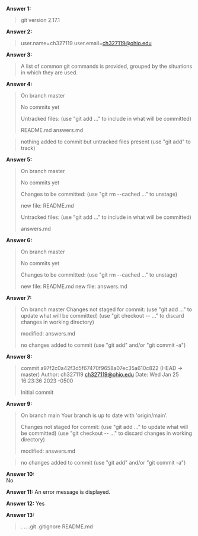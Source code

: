 **Answer 1:**
>git version 2.17.1

**Answer 2:**
>user.name=ch327119
>user.email=ch327119@ohio.edu

**Answer 3:**
>A list of common git commands is provided, grouped by the situations in which they are used.

**Answer 4:**
>On branch master
>
>No commits yet
>
>Untracked files:
>  (use "git add <file>..." to include in what will be committed)
>
>	README.md
>	answers.md

>nothing added to commit but untracked files present (use "git add" to track)

**Answer 5:**
>On branch master
>
>No commits yet
>
>Changes to be committed:
>  (use "git rm --cached <file>..." to unstage)
>
>	new file:   README.md
>
>Untracked files:
>  (use "git add <file>..." to include in what will be committed)
>
>	answers.md

**Answer 6:**
>On branch master
>
>No commits yet
>
>Changes to be committed:
>  (use "git rm --cached <file>..." to unstage)
>
>	new file:   README.md
>	new file:   answers.md

**Answer 7:**
>On branch master
>Changes not staged for commit:
>  (use "git add <file>..." to update what will be committed)
>  (use "git checkout -- <file>..." to discard changes in working directory)
>
>	modified:   answers.md
>
>no changes added to commit (use "git add" and/or "git commit -a")

**Answer 8:**
>commit a97f2c0a42f3d5f67470f9658a07ec35a610c822 (HEAD -> master)
>Author: ch327119 <ch327119@ohio.edu>
>Date:   Wed Jan 25 16:23:36 2023 -0500
>
>    Initial commit

**Answer 9:**
>On branch main
>Your branch is up to date with 'origin/main'.
>
>Changes not staged for commit:
>  (use "git add <file>..." to update what will be committed)
>  (use "git checkout -- <file>..." to discard changes in working directory)
>
>	modified:   answers.md

>no changes added to commit (use "git add" and/or "git commit -a")

**Answer 10:**  
No

**Answer 11:**
An error message is displayed.

**Answer 12:**
Yes

**Answer 13:**
>.  ..  .git  .gitignore  README.md
